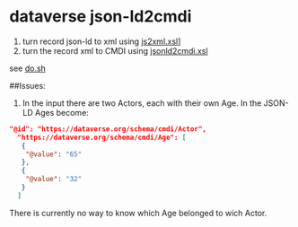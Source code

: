 # dataverse json-ld2cmdi

1. turn record json-ld to xml using [js2xml.xsl](../json/js2xml.xsl)]
2. turn the record xml to CMDI using [jsonld2cmdi.xsl](./jsonld2cmdi.xsl)

see [do.sh](./do.sh)

##Issues:

1. In the input there are two Actors, each with their own Age. In the JSON-LD Ages become:

```json
"@id": "https://dataverse.org/schema/cmdi/Actor",
  "https://dataverse.org/schema/cmdi/Age": [
   {
    "@value": "65"
   },
   {
    "@value": "32"
   }
  ]
```

There is currently no way to know which Age belonged to wich Actor.